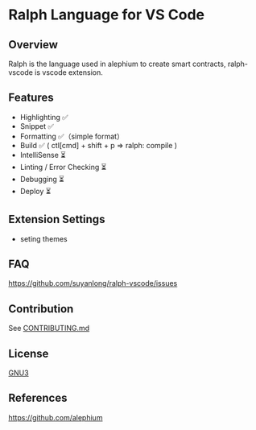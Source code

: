 # Ralph Language for VS Code

## Overview

Ralph is the language used in alephium to create smart contracts, ralph-vscode is vscode extension.

## Features

- Highlighting ✅
- Snippet ✅
- Formatting ✅（simple format）
- Build  ✅ ( ctl[cmd] + shift + p => ralph: compile )
- IntelliSense ⏳
- Linting / Error Checking ⏳
- Debugging ⏳
- Deploy ⏳

## Extension Settings

- seting themes

## FAQ

https://github.com/suyanlong/ralph-vscode/issues

## Contribution

See [CONTRIBUTING.md](https://github.com/suyanlong/ralph-vscode/blob/main/CONTRIBUTING.md)

## License

[GNU3](<[LICENSE](https://github.com/suyanlong/ralph-vscode/blob/main/LICENSE)>)

## References

https://github.com/alephium
